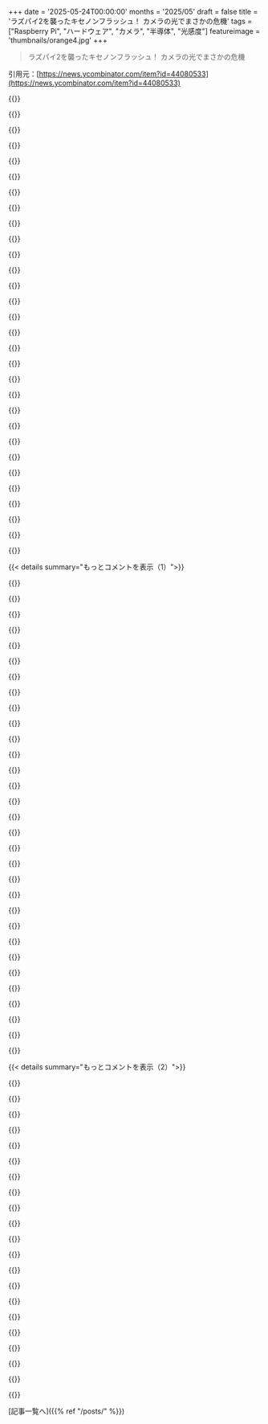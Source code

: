 +++
date = '2025-05-24T00:00:00'
months = '2025/05'
draft = false
title = 'ラズパイ2を襲ったキセノンフラッシュ！ カメラの光でまさかの危機'
tags = ["Raspberry Pi", "ハードウェア", "カメラ", "半導体", "光感度"]
featureimage = 'thumbnails/orange4.jpg'
+++

> ラズパイ2を襲ったキセノンフラッシュ！ カメラの光でまさかの危機

引用元：[https://news.ycombinator.com/item?id=44080533](https://news.ycombinator.com/item?id=44080533)




{{<matomeQuote body="WLCSP部品の感光性って、コミュニティが”発見”したわけじゃないよ。データシートに載ってるし、エンジニアなら設計で考慮すべき基本中の基本。シリコンチップは光に弱いのは昔から知られてるし、WLCSPはむき出しのチップみたいなもんだからね。全然”発見”じゃない。データシート読まずに使うとか、エンジニアの責任放棄だよ。記事は面白いけど、LLMが書いたか影響受けてそう。説教くさくて、要約ばっかだし。" userName="K0balt" createdAt="2025/05/24 13:52:54" color="#ff5733">}}




{{<matomeQuote body="前のコメントに反論。記事はWLCSPの感光性自体が新発見とは言ってないし（前例のリンクもある）、発見はRaspberry Pi 2が感光性を持つってことだよ。ほとんどのPCBは一般向けにむき出しで出回らないから、エンドユーザーにはめったに起きない問題なんだ。<br>＞ハックかNOOB〜<br>言い過ぎ！キセノンフラッシュみたいな特殊な光とむき出しPCBの、かなり珍しいエッジケースだよ。エンジニアを”ハック”とか”NOOB”呼ばわりしたい気持ちは分かるけど、これは稀なケース。データシートに感光性のこと載ってなかったかも。" userName="Aurornis" createdAt="2025/05/24 14:01:59" color="#38d3d3">}}




{{<matomeQuote body="いや、稀なエッジケースじゃないね。結構なWLCSP部品は、直射日光でも許容範囲超えるよ。キセノンフラッシュがヤバいのは、強さと速さのコンボ。この脆弱性、警報とかアクセス制御みたいに悪用されうる機器ではよくある話で、光保護カバーも普通の対策なんだ。<br>Raspberry Piがホビー向けってのは言い訳になるけど、重要なとこにWLCSP使ってるなら、ミッションクリティカルで使う時はケースに入れろって注意書きは入れるべきだったと思うな。使う人ってボードの経験少ないだろうし。<br>前のハック/ノーブ発言はRPI設計者向けじゃなかったんだ。ごめんごめん。" userName="K0balt" createdAt="2025/05/24 14:29:34" color="#ff5c5c">}}




{{<matomeQuote body="キセノンフラッシュって、結構広帯域でUVも出すんだよね。ガラスとかコーティングでほとんど吸収されるはずだけど、もしかしたらちょうどいいエネルギーレベルのが出て、たくさんのトランジスタをひっくり返すのかも。LEDはそれに比べて可視光領域でめっちゃ狭帯域だけど。" userName="hnuser123456" createdAt="2025/05/24 17:38:30" color="">}}




{{<matomeQuote body="EPROMの歴史って知ってる？1967年に floating gate MOSFET がROMに使えるって提案されて、1971年にIntelのFrohmanがEPROMを発明したんだよ。最初のEPROMはIntel 1702。<br>データ消去は電気じゃなくてUV光を使うんだ。UV光で酸化膜がイオン化して、floating gateの電荷が逃げる仕組み。チップ全体に当てるから全部消える。UVランプで数分、日光で数週間、蛍光灯だと数年。普通は機器から外して消去してたんだよ。<br>https://en.wikipedia.org/wiki/EPROM" userName="timschmidt" createdAt="2025/05/24 15:27:07" color="#785bff">}}




{{<matomeQuote body="へへ.. 最適な波長は255nmあたりだった記憶（Wikipediaによると253.7nmだって。まあ近い）。<br>＞日光で数週間<br>やったことあるよ。急いでない時は、EPROMをスポンジに挿して窓の下に置いてた。だいたい3週間かからなかったかな。真冬はやっても意味ないけどね。何ヶ月もかかるかも。<br>あの窓付きセラミックパッケージ、好きだったなあ。特に87C52とか。拡大鏡で見ると素敵な模様が見えるんだ。" userName="RetroTechie" createdAt="2025/05/25 12:57:51" color="">}}




{{<matomeQuote body="子供の頃、窓付きICの表面をフィールド顕微鏡で何時間も探検してたなあ。マイクロチップのアーキテクチャと、スターウォーズの”デススター”の表面描写になんか変な関連付けがあるんだ。チップの表面を飛んでるって想像してたんだと思う笑。時間が経つにつれて、もっと小さいノードサイズの電子顕微鏡写真を見るのはちょっと悲しかった。特徴がglobbyになってもっと美しくなくなったから。" userName="K0balt" createdAt="2025/05/29 11:08:28" color="">}}




{{<matomeQuote body="EPROMの窓にステッカー貼って日光から守ってたの思い出したよ。<br>すごく古い記憶だなあ…" userName="lttlrck" createdAt="2025/05/25 03:55:48" color="">}}




{{<matomeQuote body="＞ほとんどのPCBは一般向けにむき出しで出回らないから〜<br>ホビー/メーカー向けエレクトロニクス、組み込みシステムとか（Raspberry Piがこれに該当するね）、そうだね、絶対そうだよ。Arduinoのエコシステムとか全部これ。" userName="clysm" createdAt="2025/05/24 14:53:15" color="#45d325">}}




{{<matomeQuote body="Raspberry Piには、Arduinoみたいなユーザーもいるけど、単に画面/マウス/キーボードに繋ぐ安価なPCとして使うユーザーもたくさんいるんだ。後者の方がユーザー数は多いかもだけど、Piの販売数の多数派ではないかも。前者グループには、自分で使うために何台か買ったり、製品に組み込むために大量に買う人もいるからね。<br>だから、君が言った（PCBむき出しで使われるのが少ないって話）は一部のユーザーには当てはまるけど、全員ではないよ。" userName="swores" createdAt="2025/05/24 15:10:32" color="">}}




{{<matomeQuote body="パンデミック中はPiが品薄だったね。ホビーistのコメントによると、既存の在庫はPiをベースにした製品作ってる中小メーカーがかっさらって、一般ユーザーには回ってこなかったらしいよ。" userName="AStonesThrow" createdAt="2025/05/24 15:43:17" color="#ff5c5c">}}




{{<matomeQuote body="Raspberry Pi自身も当時、個人より企業を優先してたって言ってたよ。企業は売るものがないと成り立たないからね。" userName="KerrAvon" createdAt="2025/05/24 18:20:36" color="#785bff">}}




{{<matomeQuote body="それは分かるけど、Raspberry Piって元々は教育用で、初心者向け、分かりやすくて子供たちがLinuxとかPythonとか電子工作を学ぶのに理想的って立ち位置だったじゃん。Piを組み込んでる商業製品のリストでも作って、解放して再利用しようってキャンペーンやったらどうかな。Win-winじゃない？" userName="AStonesThrow" createdAt="2025/05/26 01:49:37" color="#ff5c5c">}}




{{<matomeQuote body="”キャンペーン”笑。俺も若い頃に役立つテクノロジーを”解放”しようとしたキャンペーン思い出したわ…。まあ、おすすめはしないね。" userName="K0balt" createdAt="2025/05/26 10:49:52" color="">}}




{{<matomeQuote body="記事の2段落目に”…彼は前例のないものにつまずいた。”って書いてなかったっけ？" userName="solidsnack9000" createdAt="2025/05/25 03:27:34" color="">}}




{{<matomeQuote body="Piのハードウェア設計に対する強烈な批判だね。エンジニアは”hacks”で”NOOBS”だって。なんでWLCSP部品をPiみたいな不安定な使い方されがちな基板に乗せるんだ？QualcommのクソSoC買ってる他社と違って製品がダメだと売れないはずなのに、毎世代欠陥ある。QAもひどい。RP2040でもやらかしたし、改訂版でも別のとこでやらかす。どうやったらあんなミスするんだ？エンジニアリングのトップはクビにするべきだね。" userName="KennyBlanken" createdAt="2025/05/24 20:05:32" color="#785bff">}}




{{<matomeQuote body="エンジニアリングの責任を理解してる人は少ないね。何百万、何億もの人が触れるものを作るなら、それが最低でも完全に無害であることを保証する責任があるんだ。ソフトもハードも同じ。少しでも不幸を撒き散らすのは、世界を悪くするクソ野郎。まるでC130輸送機から街にガムの包み紙をばら撒くようなもんだよ。" userName="K0balt" createdAt="2025/05/29 11:17:51" color="#785bff">}}




{{<matomeQuote body="じゃあ、RPi Zero 2 Wの代わりに、もっと速くて安くて良いものって何買えばいいの？" userName="BenjiWiebe" createdAt="2025/05/26 03:10:10" color="">}}




{{<matomeQuote body="長年のPiファンだけど、盛り上がるスレッドには必ずPi批判の長文が出るんだよね。オープンソースじゃないとか、特定の用途で動かないとか、小さな欠陥で設計者をバカにするパターン。けど、8000万台も売れてるんだから、何か正しいことやってるはずだよ。ちなみにRPI.L株持ってる。LSEでは珍しくIPO以来ちゃんとやってる株だよ。" userName="jdbs_alter_ego" createdAt="2025/05/26 19:17:30" color="#45d325">}}




{{<matomeQuote body="何千万台も大量生産されるものを作るエンジニアは、人が経験するネガティブな影響を最小限にする義務がある。”本物”のエンジニアはそれを分かってる。”ハック”とか”ヌーブ”は、意図せず人々を少しずつ不幸にしてるだけ。全体の人口で見るとその影響は大きくなる。だから、責任感のある人たちはハックやヌーブを見て心配したり敵対心を持ったりするんだ。" userName="K0balt" createdAt="2025/05/29 11:27:16" color="#ff5733">}}




{{<matomeQuote body="ラズパイのデータシートには光への懸念は現実的じゃないって書いてあったんだって。10年前から言われてたみたいだよ。データシートのリンクこれね https://web.archive.org/web/20150210111428/https://www.fairc..." userName="Maxious" createdAt="2025/05/24 14:01:23" color="#ff5733">}}




{{<matomeQuote body="データシートに書いてあったなら、エンジニアのせいにはできないね。楽しいホビーの謎解きだったし、誰も怪我しなかった。最高だね。" userName="K0balt" createdAt="2025/05/24 14:32:55" color="">}}




{{<matomeQuote body="＞ ”裸のチップをボードに載せるなんて素人かハッカーだろ”って話だけど、昔はプラスチックパッケージが光を通す問題もあったんだって。数十年前の話だけどね。[1] https://electronics.stackexchange.com/questions/217423/ics-c..." userName="Animats" createdAt="2025/05/24 18:10:01" color="">}}




{{<matomeQuote body="＞ WLCSP全部が光に弱いわけじゃないよ。ほとんどは裏にコーティングがあるし、設計でなんとかなる。デジタルとかプロセッサは大丈夫だけど、バンドギャップとかオシレータが影響受けやすい。チップのレイアウト変えれば直せるよ。" userName="Kirby64" createdAt="2025/05/24 22:16:40" color="#38d3d3">}}




{{<matomeQuote body="＞ デジタルロジックやプロセッサも絶対大丈夫とは限らないよ。外部に繋がってない入力ピンとか、弱いプルアップとかあると影響受けるかも。予期せぬリセットとかビット反転とかね。ADC入力もやばい。ICの内部信号でも影響ありえるよ。" userName="RetroTechie" createdAt="2025/05/25 13:16:03" color="#ff33a1">}}




{{<matomeQuote body="たまたまかもしれないけど、WLCSP使うと結構この問題にぶち当たるんだよね。でも普通はケースに入れるから大したことない。もしもの時は、ちょっと柔らかい接着剤（ポッティング）でなんとかなるよ。" userName="K0balt" createdAt="2025/05/25 03:23:01" color="">}}




{{<matomeQuote body="今日初めて知った！ BGAとごっちゃにしてたよ。データシートって長いから全部読むの大変なんだよね。重要なとこだけ拾い読みしちゃうから見落としがち。でもラズパイみたいに大量に作るやつなら、ちゃんと読むべきだったかもね。" userName="the__alchemist" createdAt="2025/05/24 14:37:43" color="#ff33a1">}}




{{<matomeQuote body="趣味で少量作るならデータシート全部読まなくてもいいかもね。でも何百万台も作る会社のエンジニアなら、データシートの重要なとこをしっかり読むのは最低限の仕事だよ。製品の信頼性はめちゃくちゃ大事だからね。" userName="K0balt" createdAt="2025/05/24 19:12:29" color="#ff5c5c">}}




{{<matomeQuote body="”Maker”って現象全体が、こういう”わかってて無視”みたいなケースだらけだよな。データシート非公開の有名な会社の部品使うとか、そもそも論外だろ。" userName="userbinator" createdAt="2025/05/24 21:23:01" color="">}}




{{<matomeQuote body="onsemiのオープンさは知らないけど、問題の電源IC (NCP6343)のデータシートはすぐ見つかったよ[1]。記事にもあるように、原因はBroadcom SoCじゃないし、”makers”を一緒にするのは違うと思うな。”makers”は専門家じゃない人もいるし。ラズパイみたいに会社が作るなら、もっとしっかりすべきだよ。[1] https://www.onsemi.com/download/data-sheet/pdf/ncp6343-d.pdf" userName="Liftyee" createdAt="2025/05/25 02:31:46" color="#ff5733">}}




{{< details summary="もっとコメントを表示（1）">}}

{{<matomeQuote body="Offtopicだけど、「pedantic cadence」って言葉初めて聞いたけど、超気に入ったよ、ありがとう．これで「なんかこれLLMの出力っぽいし，イラっとするんだけど，なんでかうまく説明できない」って気持ちを表現する言葉がついに見つかった．「pedantic cadence」だね．" userName="skrebbel" createdAt="2025/05/24 17:27:08" color="#ff33a1">}}




{{<matomeQuote body="どういたしまして！ キーボードからこの言葉が出てきた時、自分でもびっくりしたよ．説明するのが難しいんだけど， somehow 「pedantic cadence」に見事に集約されてるよね．それと，Pedantic Cadence（登録商標），皮肉たっぷりのEDAソフトウェアで，AIが最高の設計結果のために君のデザイン決定全部を批判するんだ！ 月たったの199ドル追加だよ！" userName="K0balt" createdAt="2025/05/24 20:07:23" color="">}}




{{<matomeQuote body="作者がHN読んでたらと思って書くけど、文体にかなりイライラしたよ．関係ない変な情報（例: アインシュタインの話）や、大げさな表現（例: Blu-Tack、信頼の話）が多くてね．aboutページでLLMアシストしてるって読んだんだけど、それに頼るのを減らすか、出力をもっと批判的に見たほうがいいと思うな．記事を読んでる間、興味とイライラを行ったり来たりで、これほどフラストレーションを感じたブログは初めてだよ．" userName="skrebbel" createdAt="2025/05/24 17:18:44" color="#ff33a1">}}




{{<matomeQuote body="対照的に言うと、アインシュタインのあの話は役に立ったね．物理の授業で勉強した時のことをすぐ思い出せたから．レポートとしてより、物語としてこの投稿を楽しんだよ．" userName="yuliyp" createdAt="2025/05/24 23:08:13" color="#ff5733">}}




{{<matomeQuote body="人々が「とりあえずLLMに最後通しで投げ込む」ってやることで、個々の声が失われつつあるのが、俺が楽しみにできないことの一つだな．全部同じように聞こえ始めて，単調になってきてる．" userName="Xelynega" createdAt="2025/05/25 06:36:08" color="#38d3d3">}}




{{<matomeQuote body="同意だね．「This highlights」とか「This contrasts with」って読むたびに吐きそうになるよ．最初の部分は良かったんだけど，結論になったら信じられないくらい単調だったね．" userName="bonzini" createdAt="2025/05/25 07:06:08" color="#ff5c5c">}}




{{<matomeQuote body="「assisted writing」がすぐ飽きられるっての同意だよ．でも君のコメントで，LLMとチャットする代わりに，AIが検索結果を好きなフォーマット（気楽な文章，tiktok，youtube，ポッドキャスト，事実だけとか）で表示するのに使えるってアイデアを思いついたよ．好みは人それぞれだもんね．機械かUIだって明確なら，LLM出力もそんなに気にならないかな．" userName="gedy" createdAt="2025/05/24 17:27:16" color="#785bff">}}




{{<matomeQuote body="LLMの出力が読みたいなら，LLMに自分で入力するよ．ちょっとだけ加工された質の悪いLLMのクソ記事にリンクされるためにHNに来てるんじゃない．" userName="KennyBlanken" createdAt="2025/05/24 20:13:29" color="#45d325">}}




{{<matomeQuote body="全然同意しないね．一言一句楽しく読んだよ．" userName="nssnsjsjsjs" createdAt="2025/05/25 05:53:44" color="">}}




{{<matomeQuote body="また別の定番ハードウェア不具合ね：iPhoneはHeliumアレルギーなんだってさ [1]<br>[1] https://www.ifixit.com/News/11986/iphones-are-allergic-to-he..." userName="Sharlin" createdAt="2025/05/24 13:42:26" color="">}}




{{<matomeQuote body="これは結構クールだったね、環境ガスの影響が当時あまり文書化されてなかったから。多くのエンジニアが気付きにくかった点も面白かった。ただ、製造元にとっては驚きじゃなかっただろうけどね、調整ガスは標準的なステップだし。" userName="K0balt" createdAt="2025/05/24 14:12:11" color="">}}




{{<matomeQuote body="Appleのユーザーガイドに書いてあったんだよ。" userName="stinkbeetle" createdAt="2025/05/24 22:26:22" color="">}}




{{<matomeQuote body="マジ？もし公になる前にそれが起きてたなら、すごい注意深さの例だね。" userName="K0balt" createdAt="2025/05/26 10:48:12" color="">}}




{{<matomeQuote body="あと、Helium感度についての良いフォローアップ動画もあるよ：https://www.youtube.com/watch?v=vvzWaVvB908" userName="ACCount36" createdAt="2025/05/24 15:47:35" color="">}}




{{<matomeQuote body="Piの偶数モデルには、ハードウェア変更で”直す”必要のある面白いクセがなんかあったよね。Pi 2はカメラフラッシュ再起動問題、Pi 4はUSB-C充電回路がダメでPDアダプターが使えないとか。[1]<br>両方ともまだ使ってるけど、特定の状況でしか問題ないからね。Pi 5は変な5V/5A要求があるけど、他にはPi 2/4みたいな規模のハードウェア問題はないかな。だから問題はPi 6がどうなるかだね？[1] https://hackaday.com/2019/07/16/exploring-the-raspberry-pi-4..." userName="geerlingguy" createdAt="2025/05/24 15:51:10" color="#38d3d3">}}




{{<matomeQuote body="Pi 3は電源電圧の問題があったね、結局5.1Vアダプターで解決したけど。全モデルがmicroSDの寿命問題抱えてるし、PoE HATsも問題あった。Piの全モデルに共通してるのは、オンボードの電源回路が超シンプルか、そもそも無いことだね。EU/UK規制がベアボードを消費者製品として売るのを禁じてて、それと関係あるかもって読んだか聞いたことあるけど、誰か似た話聞いたことある？" userName="numpad0" createdAt="2025/05/24 23:12:26" color="#45d325">}}




{{<matomeQuote body="初代PiがEthernet magneticsの問題で遅延したの誰か覚えてる？統合型magnetics付きのジャックが必要だったのに、間違った部品載せちゃったんだっけ。それからよくぞここまで来たもんだ！" userName="pdmccormick" createdAt="2025/05/25 15:22:41" color="">}}




{{<matomeQuote body="Pi 1もハードウェア問題あったよ、LAN9512の1.8Vレギュレーター問題とか、USBポートの電圧降下とか覚えてるな。" userName="duskwuff" createdAt="2025/05/25 04:56:18" color="">}}




{{<matomeQuote body="CM2なんて出てないけど、メインのmodel Bが出た後にCMシリーズは出るから、CMが出るまでにはいくつかのちょっとしたハードウェアの問題を修正する時間があるんだよ．" userName="geerlingguy" createdAt="2025/05/24 19:30:20" color="">}}




{{<matomeQuote body="ちょっと待ってよ： ”every”なんて完全にclickbaitで意味ないじゃん．君へのすごい尊敬がちょっと揺らいだよ．" userName="DamonHD" createdAt="2025/05/24 17:15:53" color="">}}




{{<matomeQuote body="HNのコメントがどうやったらclickbaitになるわけ？ただの楽しいオタクの冗談じゃん．明らかに”both”の方が言葉としては良いけど、そしたらGPはナンバー6のジョーク言えなくなっちゃうだろ？" userName="skrebbel" createdAt="2025/05/24 17:21:26" color="">}}




{{<matomeQuote body="それは多分、お金のために記事を書くときに慣らされる大げさなスタイルだよ．僕は意識的に避けるようにしてるんだけど、大抵サブの編集者が全ての見出しを書き直すんだ．Jeffはここではやるべきじゃないね：責任転嫁できる編集者もいないし、俺たちは頭の悪い読者じゃないんだから…" userName="DamonHD" createdAt="2025/05/24 17:26:28" color="">}}




{{<matomeQuote body="前にも言ったけど、”every”がなきゃそのジョークはそんなに面白くならないんだよ．これってすごいよくあるジョークのスタイルなんだ．前はさ、働く会社はどこも潰れるんだって人に言ってたんだ（当時3社で働いてて、全部潰れたんだ）、だから明らかに俺は破産させるMidas touchを持ってて、俺を雇うべきじゃないってね．同じジョークだよ．別に特別オリジナルじゃないけど、”an overhyped style”でもない．ただのジョークなんだ．" userName="skrebbel" createdAt="2025/05/24 17:40:05" color="">}}




{{<matomeQuote body="多分僕は「”Just 3 special weird tricks to …”」みたいなゴミに過敏になってるだけかもね．僕にとっては、最初の一言が怪しくて、他に「ジョークですよ」みたいなヒントも前触れもないと、もうゾッとしちゃうんだ．Jeff：君の意図を読み違えたかもしれないけど、そのスタイルはBritish technical pendantsには通用しないかもしれないってことは知っておいてね、彼らは明らかに君の読者層として貴重な存在だから… %-P 償いとして提供します：相関関係と因果関係を混同する人は全員死ぬ…" userName="DamonHD" createdAt="2025/05/24 17:53:22" color="">}}




{{<matomeQuote body="断言するような言い方や絶対的な表現を使うのは、エンジニアが対等な環境で質問したり話題を出したりする伝統的な方法なんだよ．" userName="gopher_space" createdAt="2025/05/24 18:01:13" color="">}}




{{<matomeQuote body="面白い豆知識だよ。半導体の効果って逆もできることが多いんだ。LEDが効率悪い太陽電池になるみたいにね。これって記事のラズパイの話と関係あるんだ。強い光でチップを刺激できるなら、逆にチップが動くときに光を出すこともあるんだよ。特定のカメラなら、チップの中の接合部が動く様子を理論上は動画に撮れるかも。でも、実際は効率が悪くて難しいんだ。実用的な信号を得るには、チップに無理させたりしないといけないだろうから、どれだけ「機能的な」テストになるかは分からないね。これをやってた会社、名前忘れたなぁ…" userName="itishappy" createdAt="2025/05/24 16:36:25" color="#ff5733">}}




{{<matomeQuote body="＞面白い豆知識：半導体効果は可逆的なことが多い！ LEDは効率の悪い太陽電池だし、その逆も然り<br>もう一つ面白い例：DCモーターを手で回すと電流が生まれるんだ！ 最初から発電機として考えれば納得いくかもだけど、先にDCモーターを「逆の方向」で使った人間としては、ちょっと直感に反してたね。" userName="diggan" createdAt="2025/05/24 16:39:35" color="">}}




{{<matomeQuote body="スピーカーは効率の悪いマイクだし、その逆も然りだね。" userName="ryoshu" createdAt="2025/05/24 16:52:24" color="">}}




{{<matomeQuote body="一度、間違えてマイクをオーディオ出力に繋いだことがあるよ。マイクから音楽が流れ出した時は、どれだけ混乱したか想像つくでしょ。" userName="oskarkk" createdAt="2025/05/26 00:24:26" color="">}}




{{<matomeQuote body="ぱっと思いつく可逆性の例はこんな感じ：<br>＊ 電磁気（モーター／発電機）<br>＊ 光電（LEDs／PVs）<br>＊ 熱電（TEGs／Peltierクーラー）<br>＊ 圧電（クリスタル発振子）<br>他に誰かある？" userName="itishappy" createdAt="2025/05/24 17:10:39" color="#ff33a1">}}

{{</details>}}




{{< details summary="もっとコメントを表示（2）">}}

{{<matomeQuote body="圧電効果についてだけど、セラミックコンデンサも電圧かけるとちょっと歪んだりするんだ。マイクロフォニックスっていうんだけどね。現実の問題になるかは微妙かな。<br>そういやコイル鳴きも逆ができるかも。振動させたら電流ノイズ出たりして。<br>あ、あと回ってるHDDには大声で叫ばないでね。" userName="RetroTechie" createdAt="2025/05/25 13:39:07" color="#785bff">}}




{{<matomeQuote body="SPARC CPUのキャッシュが、チップパッケージ内の不純物の放射性崩壊で壊れた話と少し似てるね。あれには最初の仕事で何時間も費やしたよ。" userName="nickdothutton" createdAt="2025/05/24 13:37:10" color="">}}




{{<matomeQuote body="IBMメモリチップ − いい話があるんだけど、このコメントにコピーしたよ： https://news.ycombinator.com/item?id=25279964" userName="robocat" createdAt="2025/05/24 20:19:19" color="">}}




{{<matomeQuote body="補聴器のカッコいい半透明カバーでも同じ問題あったよ．太陽光の角度とかフラッシュでノイズが出たんだ．誰も信じてくれなかったけどね．" userName="rini17" createdAt="2025/05/24 13:30:53" color="">}}




{{<matomeQuote body="”tiger cruise”でDV Cam使ってたら変な問題起きたの思い出したよ．空母乗ってHonoluluからSan Diegoに向かう途中．<br>デッキにいたら，映像が3秒おきに乱れるんだ．変だったなー！ すぐにradar arrayの回転と合うって気づいて納得した．<br>なんか放射線っぽいのにやられてるって分かって，電話のバッテリー（重金属いっぱい）をradar arrayと磁気ヘッドの間に来るように角度つけたら，映像の乱れが止まったんだ．バッチリうまくいったよ．" userName="RajT88" createdAt="2025/05/24 20:00:49" color="#45d325">}}




{{<matomeQuote body="当時のHN threadはここだよ https://news.ycombinator.com/item?id=9015663" userName="pvg" createdAt="2025/05/24 12:10:44" color="">}}




{{<matomeQuote body="光の”intensity”が重要で，Xenonフラッシュとかレーザーは強くてダメだったんだね．”silicon”の”bandgap energy”的に赤外線とか可視光でも超強ければ問題起きるらしいよ．<br>記事は”intensity”と”wavelength”を混同してると思うな．超強いレーザーじゃないと起きない”multiphoton absorption”の話みたいだよ．" userName="xeonmc" createdAt="2025/05/24 13:21:39" color="#785bff">}}




{{<matomeQuote body="そうかな？ 高い”intensity”の光でも，赤外線や可視光の波長じゃないとチップに影響ないって言ってるみたいだよ．つまり，それ以外の波長は”intensity”が高くてもダメってことじゃないの？" userName="goda90" createdAt="2025/05/24 13:26:12" color="">}}




{{<matomeQuote body="フリップチップ部品の”post-silicon debug”は，レーザーをチップの特定箇所に当てて，跳ね返りを見てトランジスタのオンオフ判定することがあるんだ．レーザーの出力を上げると，特定のトランジスタを開いたり閉じたりできるんだよ．半導体は全体的に光にけっこう敏感だから，普通は動作中は暗くなるようにパッケージされてるんだ．" userName="pclmulqdq" createdAt="2025/05/25 00:46:04" color="#ff5733">}}




{{<matomeQuote body="これも僕にもあったよ．たしか1980年代後半かな．<br>”quartz-windowed ceramic package”に入ったUV消去可能なマイクロコントローラーをプログラミングしてたんだ．マルチプロセッサの分散システムが全部動いてから，フィルムのスポーツカメラでフラッシュ焚いて写真撮ったんだ．<br>そしたら全部クラッシュ！ これ絶対フラッシュのせいだって確信するまで，何回か同じこと再現させなきゃいけなかったよ．" userName="johnea" createdAt="2025/05/25 02:15:07" color="#ff33a1">}}




{{<matomeQuote body="リンクはもう見つからないけど，AT&T（たしか）が新しいデジタル交換技術を導入したって自慢してて，そこにフラッシュ焚いたらシステムがクラッシュしたっていう話聞いたことあるな．システムに使ってたEEPROMが消去されちゃうくらいフラッシュが強かったらしいよ．" userName="tallanvor" createdAt="2025/05/24 14:10:08" color="">}}




{{<matomeQuote body="その話，作り話だろうね．UVでEEPROMは消去できないから．EEPROMは電気的に消去するんだよ．<br>もしEPROMのことなら，その話はほぼ作り話だろうね．EPROM売った会社が，窓に貼るためのシールも売ってるはずだから．" userName="sidewndr46" createdAt="2025/05/24 16:03:09" color="#45d325">}}




{{<matomeQuote body="EPROMを消去するのに、通常20分くらいのかなり強いUVが必要だから、そのままではそう簡単には無理そうだよ" userName="DamonHD" createdAt="2025/05/24 15:21:05" color="">}}




{{<matomeQuote body="確実に全部消去するのに必要な露光量と、たった1ビットを反転させるのに必要な量はたぶん違うね．間違ったビットを反転させたら簡単にクラッシュするかも．全てのビットを確実にクリアするには20分かかるだろうけど、1ビットか数ビットならもっと簡単に反転する可能性もあると思うな" userName="lambda" createdAt="2025/05/24 15:31:08" color="">}}




{{<matomeQuote body="ここで2つの違う効果がごっちゃになってるね．EPROMにはチップ全体が見える透明な窓があったんだ．明るい光のフラッシュは、メモリを永続的に変更せずに、普通の読み込みを妨害することができたんだよ．窓を覆ってるシール（だいたいファームウェアの説明とかバージョンが書いてある）は色んな目的があったんだ" userName="anonymousiam" createdAt="2025/05/24 15:35:41" color="#ff5733">}}




{{<matomeQuote body="一時的に普通の読み込みが妨害されるってのはありえそうだね．人間を傷つけないくらいの（可視光でもUVでも）光のフラッシュで消去されるってのは、あんまり考えられないな！" userName="DamonHD" createdAt="2025/05/24 15:51:53" color="#ff33a1">}}




{{<matomeQuote body="昔、データストリームのレイテンシを調整するためにキセノンフラッシュを使ったことあるよ．いくつかのSDRデバイスを民生用ハードウェアに繋いで、キセノンフラッシュを制御できる高解像度・高精度（50ns）のタイムデバイスを持ってたんだ．キセノンフラッシュをトリガーして、基本的にデータをフラッシュで注入してた感じかな" userName="prpl" createdAt="2025/05/25 01:06:47" color="">}}




{{<matomeQuote body="うわ、この記事AIが適当に作った感じするね．まず、”jdb”ってフォーラムユーザー（Raspberry Piのエンジニアってタグ付いてるから、つまり従業員）は、Samsungのカメラで基板をテストしたなんて一度も主張してないんだ．実際にSamsungに言及してる投稿はここ→ https://forums.raspberrypi.com/viewtopic.php?f=28&t=99042#p6...<br>で、これは壊れた引用がいくつか混じってる．そして、その次の投稿でまさにjdbがCanonのコンパクトカメラで再現してるんだよ" userName="jdbs_alter_ego" createdAt="2025/05/24 19:20:14" color="#ff33a1">}}




{{<matomeQuote body="このサイトの他の記事も、著者はLLMっぽい書き方してるみたいだね（太字のリスト見出しが個人的には一番分かりやすいサインかな）：https://magnus919.com/2025/05/what-i-learned-about-agi-at-a-..." userName="mmastrac" createdAt="2025/05/24 20:58:08" color="#785bff">}}




{{<matomeQuote body="結論がなんか無理やりっぽいね．なんか、トレンドが続けば10年後には1024人の赤ちゃんが生まれるぞ、みたいな" userName="tedunangst" createdAt="2025/05/24 17:40:02" color="">}}

{{</details>}}



[記事一覧へ]({{% ref "/posts/" %}})
